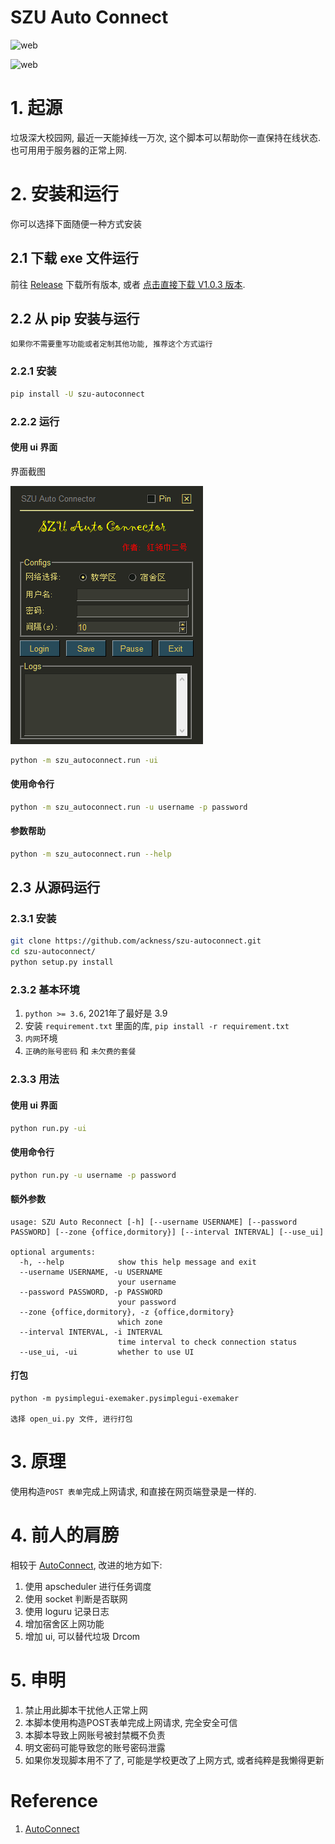 # SZU Auto Connect

![web](https://img.shields.io/badge/SZU--AutoConnect-v1.0.3-green)

![web](https://img.shields.io/badge/Python-≥3.6-blue)

# 1. 起源

垃圾深大校园网, 最近一天能掉线一万次, 这个脚本可以帮助你一直保持在线状态. 也可用用于服务器的正常上网.

# 2. 安装和运行

你可以选择下面随便一种方式安装

## 2.1 下载 exe 文件运行

前往 [Release](https://github.com/ackness/szu-autoconnect/releases) 下载所有版本, 
或者 [点击直接下载 V1.0.3 版本](https://github.com/ackness/szu-autoconnect/releases/download/v1.0.3/SZU-AutoConnect-V1.0.3.exe).

## 2.2 从 pip 安装与运行 

`如果你不需要重写功能或者定制其他功能, 推荐这个方式运行`

### 2.2.1 安装

```bash
pip install -U szu-autoconnect
```

### 2.2.2 运行

#### 使用 ui 界面

界面截图

![](_assets/ui.png)

```bash
python -m szu_autoconnect.run -ui
```

#### 使用命令行

```bash
python -m szu_autoconnect.run -u username -p password
```

#### 参数帮助

```bash
python -m szu_autoconnect.run --help
```

## 2.3 从源码运行

### 2.3.1 安装

```bash
git clone https://github.com/ackness/szu-autoconnect.git
cd szu-autoconnect/
python setup.py install
```

### 2.3.2 基本环境
1. `python >= 3.6`, 2021年了最好是 3.9 
2. 安装 `requirement.txt` 里面的库, `pip install -r requirement.txt`
3. `内网`环境
4. `正确的账号密码` 和 `未欠费的套餐`

### 2.3.3 用法

#### 使用 ui 界面

```bash
python run.py -ui
```

#### 使用命令行

```bash
python run.py -u username -p password
```

#### 额外参数

```
usage: SZU Auto Reconnect [-h] [--username USERNAME] [--password PASSWORD] [--zone {office,dormitory}] [--interval INTERVAL] [--use_ui]

optional arguments:
  -h, --help            show this help message and exit
  --username USERNAME, -u USERNAME
                        your username
  --password PASSWORD, -p PASSWORD
                        your password
  --zone {office,dormitory}, -z {office,dormitory}
                        which zone
  --interval INTERVAL, -i INTERVAL
                        time interval to check connection status
  --use_ui, -ui         whether to use UI

```

#### 打包

```
python -m pysimplegui-exemaker.pysimplegui-exemaker

选择 open_ui.py 文件, 进行打包
```

# 3. 原理

使用构造`POST 表单`完成上网请求, 和直接在网页端登录是一样的.


# 4. 前人的肩膀

相较于 [AutoConnect](https://github.com/LinusWu/AutoConnect), 改进的地方如下:

1. 使用 apscheduler 进行任务调度
2. 使用 socket 判断是否联网
3. 使用 loguru 记录日志
4. 增加宿舍区上网功能
5. 增加 ui, 可以替代垃圾 Drcom


# 5. 申明

1. 禁止用此脚本干扰他人正常上网
2. 本脚本使用构造POST表单完成上网请求, 完全安全可信
3. 本脚本导致上网账号被封禁概不负责 
4. 明文密码可能导致您的账号密码泄露
5. 如果你发现脚本用不了了, 可能是学校更改了上网方式, 或者纯粹是我懒得更新

# Reference

1. [AutoConnect](https://github.com/LinusWu/AutoConnect)
